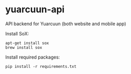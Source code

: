 # yuarcuun-api
API backend for Yuarcuun (both website and mobile app)

Install SoX:
```
apt-get install sox
brew install sox
```

Install required packages:
```
pip install -r requirements.txt
```
